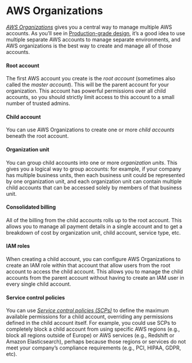 # AWS Organizations

_[AWS Organizations](https://aws.amazon.com/organizations/)_ gives you a central way to manage multiple AWS accounts. As
you’ll see in [Production-grade design](../production-grade-design/intro.md), it’s a good idea to use multiple separate AWS accounts to manage separate
environments, and AWS organizations is the best way to create and manage all of those accounts.

<div className="dlist">

#### Root account

The first AWS account you create is the _root account_ (sometimes also called the _master account_). This will be the
parent account for your organization. This account has powerful permissions over all child accounts, so you should
strictly limit access to this account to a small number of trusted admins.

#### Child account

You can use AWS Organizations to create one or more _child accounts_ beneath the root account.

#### Organization unit

You can group child accounts into one or more _organization units_. This gives you a logical way to group accounts:
for example, if your company has multiple business units, then each business unit could be represented by one
organization unit, and each organization unit can contain multiple child accounts that can be accessed solely by
members of that business unit.

#### Consolidated billing

All of the billing from the child accounts rolls up to the root account. This allows you to manage all payment
details in a single account and to get a breakdown of cost by organization unit, child account, service type, etc.

#### IAM roles

When creating a child account, you can configure AWS Organizations to create an IAM role within that account that
allow users from the root account to access the child account. This allows you to manage the child accounts from the
parent account without having to create an IAM user in every single child account.

#### Service control policies

You can use
_[Service control policies (SCPs)](https://docs.aws.amazon.com/organizations/latest/userguide/orgs_manage_policies_scp.html)_
to define the maximum available permissions for a child account, overriding any permissions defined in the child
account itself. For example, you could use SCPs to completely block a child account from using specific AWS regions
(e.g., block all regions outside of Europe) or AWS services (e.g., Redshift or Amazon Elasticsearch), perhaps because
those regions or services do not meet your company’s compliance requirements (e.g., PCI, HIPAA, GDPR, etc).

</div>
